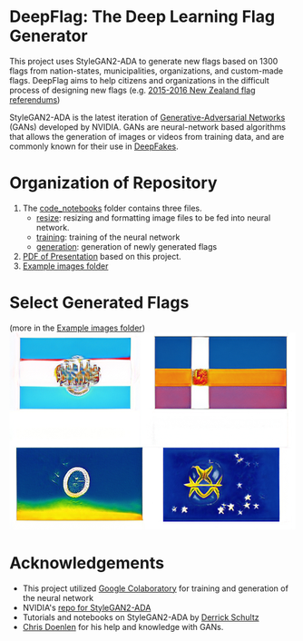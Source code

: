 # DeepFlag: The Deep Learning Flag Generator
This project uses StyleGAN2-ADA to generate new flags based on 1300 flags from nation-states, municipalities, organizations, and custom-made flags. DeepFlag aims to help citizens and organizations in the difficult process of designing new flags (e.g. [2015-2016 New Zealand flag referendums](https://en.wikipedia.org/wiki/2015%E2%80%932016_New_Zealand_flag_referendums))

StyleGAN2-ADA is the latest iteration of [Generative-Adversarial Networks](https://en.wikipedia.org/wiki/Generative_adversarial_network) (GANs) developed by NVIDIA. GANs are neural-network based algorithms that allows the generation of images or videos from training data, and are commonly known for their use in [DeepFakes](https://en.wikipedia.org/wiki/Deepfake).

# Organization of Repository
1. The [code_notebooks](https://github.com/jcpark376/deepflag/tree/main/code_notebooks) folder contains three files.
    * [resize](https://github.com/jcpark376/deepflag/blob/main/code_notebooks/resize.ipynb): resizing and formatting image files to be fed into neural network.
    * [training](https://github.com/jcpark376/deepflag/blob/main/code_notebooks/Main%20Stylegan2-ada%20Custom%20Training.ipynb): training of the neural network
    * [generation](https://github.com/jcpark376/deepflag/blob/main/code_notebooks/Generator.ipynb): generation of newly generated flags
2. [PDF of Presentation](https://github.com/jcpark376/deepflag/blob/main/presentation/Presentation.pdf) based on this project.
3. [Example images folder](https://github.com/jcpark376/deepflag/tree/main/example_generated)

# Select Generated Flags 
(more in the [Example images folder](https://github.com/jcpark376/deepflag/tree/main/example_generated))
![Example_4](https://github.com/jcpark376/deepflag/blob/main/example_generated/Example_4.jpg)

# Acknowledgements
* This project utilized [Google Colaboratory](colab.research.google.com) for training and generation of the neural network
* NVIDIA's [repo for StyleGAN2-ADA](https://github.com/NVlabs/stylegan2-ada)
* Tutorials and notebooks on StyleGAN2-ADA by [Derrick Schultz](https://www.youtube.com/channel/UCaZuPdmZ380SFUMKHVsv_AA)
* [Chris Doenlen](https://github.com/scrapfishies) for his help and knowledge with GANs.
